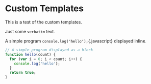 # Custom Templates

This is a test of the custom templates.

Just some `verbatim` text.

A simple program `console.log('hello');`{.javascript} displayed inline.

```javascript
// A simple program displayed as a block
function hello(count) {
  for (var i = 0; i < count; i++) {
    console.log('hello');
  }
  return true;
}
```